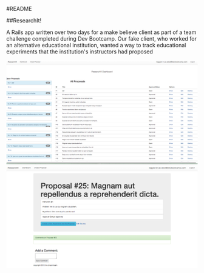 #README

##ResearchIt!

A Rails app written over two days for a make believe client as part of a team challenge completed during Dev Bootcamp. Our fake client, who worked for an alternative educational institution, wanted a way to track educational experiments that the institution's instructors had proposed

![Screenshot_1](screenshot1.png)
![Screenshot_2](screenshot2.png)

